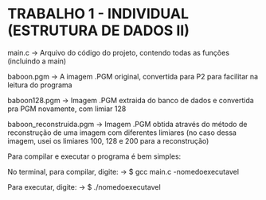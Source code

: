 # TRABALHO 1 - INDIVIDUAL (ESTRUTURA DE DADOS II)

main.c -> Arquivo do código do projeto, contendo todas as funções (incluindo a main)

baboon.pgm -> A imagem .PGM original, convertida para P2 para facilitar na leitura do programa

baboon128.pgm -> Imagem .PGM extraida do banco de dados e convertida pra PGM novamente, com limiar 128

baboon_reconstruida.pgm -> Imagem .PGM obtida através do método de reconstrução de uma imagem com diferentes limiares (no caso dessa imagem, usei os limiares 100, 128 e 200 para a reconstrução)

Para compilar e executar o programa é bem simples:

No terminal, para compilar, digite:
-> $ gcc main.c -nomedoexecutavel

Para executar, digite:
-> $ ./nomedoexecutavel
